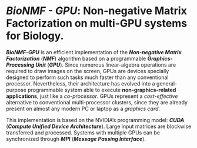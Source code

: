 *BioNMF - GPU*: Non-negative Matrix Factorization on multi-GPU systems for Biology.
==========

***BioNMF-GPU*** is an efficient implementation of the ***Non-negative Matrix Factorization*** (***NMF***) algorithm based on a programmable ***Graphics-Processing Unit*** (***GPU***). Since numerous linear-algebra operations are required to draw images on the screen, GPUs are devices specially designed to perform such tasks much faster than any conventional processor. Nevertheless, their architecture has evolved into a general-purpose programmable system able to execute **non-graphics-related applications**, just like a *co-processor*. GPUs represent a *cost-effective* alternative to conventional multi-processor clusters, since they are already present on almost any modern PC or laptop as a *graphics card*.

This implementation is based on the NVIDIA’s programming model: ***CUDA*** (***Compute Unified Device Architecture***). Large input matrices are blockwise transferred and processed. Systems with multiple GPUs can be synchronized through ***MPI*** (***Message Passing Interface***).
